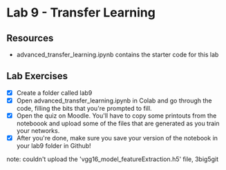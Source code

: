 # Lab 9 - Transfer Learning

## Resources

* advanced_transfer_learning.ipynb contains the starter code for this lab


## Lab Exercises

- [x] Create a folder called lab9
- [x] Open advanced_transfer_learning.ipynb in Colab and go through the code, filling the bits that you're prompted to fill.
- [x] Open the quiz on Moodle. You'll have to copy some printouts from the noteboook and upload some of the files that are generated as you train your networks.
- [x] After you're done, make sure you save your version of the notebook in your lab9 folder in Github!

note: couldn't upload the 'vgg16_model_featureExtraction.h5' file, 3big5git
